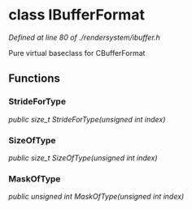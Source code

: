 # class IBufferFormat

*Defined at line 80 of ./rendersystem/ibuffer.h*

 Pure virtual baseclass for CBufferFormat 



## Functions

### StrideForType

*public size_t StrideForType(unsigned int index)*

### SizeOfType

*public size_t SizeOfType(unsigned int index)*

### MaskOfType

*public unsigned int MaskOfType(unsigned int index)*



